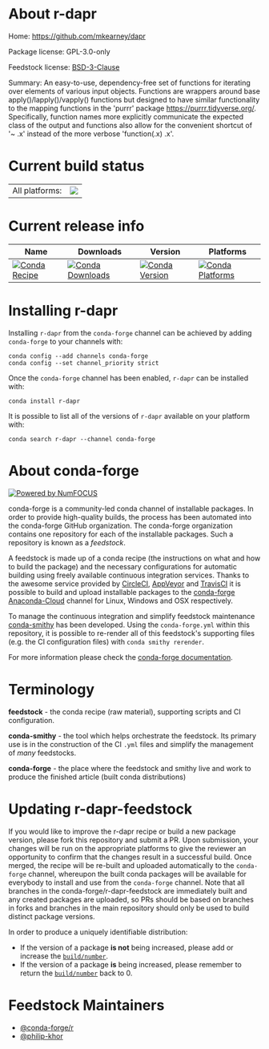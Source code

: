 About r-dapr
============

Home: https://github.com/mkearney/dapr

Package license: GPL-3.0-only

Feedstock license: [BSD-3-Clause](https://github.com/conda-forge/r-dapr-feedstock/blob/master/LICENSE.txt)

Summary: An easy-to-use, dependency-free set of functions for iterating over elements of various input objects. Functions are wrappers around base apply()/lapply()/vapply() functions but designed to have similar functionality to the mapping functions in the 'purrr' package <https://purrr.tidyverse.org/>. Specifically, function names more explicitly communicate the expected class of the output and functions also allow for the convenient shortcut of '~ .x' instead of the more verbose 'function(.x) .x'.

Current build status
====================


<table><tr><td>All platforms:</td>
    <td>
      <a href="https://dev.azure.com/conda-forge/feedstock-builds/_build/latest?definitionId=8003&branchName=master">
        <img src="https://dev.azure.com/conda-forge/feedstock-builds/_apis/build/status/r-dapr-feedstock?branchName=master">
      </a>
    </td>
  </tr>
</table>

Current release info
====================

| Name | Downloads | Version | Platforms |
| --- | --- | --- | --- |
| [![Conda Recipe](https://img.shields.io/badge/recipe-r--dapr-green.svg)](https://anaconda.org/conda-forge/r-dapr) | [![Conda Downloads](https://img.shields.io/conda/dn/conda-forge/r-dapr.svg)](https://anaconda.org/conda-forge/r-dapr) | [![Conda Version](https://img.shields.io/conda/vn/conda-forge/r-dapr.svg)](https://anaconda.org/conda-forge/r-dapr) | [![Conda Platforms](https://img.shields.io/conda/pn/conda-forge/r-dapr.svg)](https://anaconda.org/conda-forge/r-dapr) |

Installing r-dapr
=================

Installing `r-dapr` from the `conda-forge` channel can be achieved by adding `conda-forge` to your channels with:

```
conda config --add channels conda-forge
conda config --set channel_priority strict
```

Once the `conda-forge` channel has been enabled, `r-dapr` can be installed with:

```
conda install r-dapr
```

It is possible to list all of the versions of `r-dapr` available on your platform with:

```
conda search r-dapr --channel conda-forge
```


About conda-forge
=================

[![Powered by NumFOCUS](https://img.shields.io/badge/powered%20by-NumFOCUS-orange.svg?style=flat&colorA=E1523D&colorB=007D8A)](http://numfocus.org)

conda-forge is a community-led conda channel of installable packages.
In order to provide high-quality builds, the process has been automated into the
conda-forge GitHub organization. The conda-forge organization contains one repository
for each of the installable packages. Such a repository is known as a *feedstock*.

A feedstock is made up of a conda recipe (the instructions on what and how to build
the package) and the necessary configurations for automatic building using freely
available continuous integration services. Thanks to the awesome service provided by
[CircleCI](https://circleci.com/), [AppVeyor](https://www.appveyor.com/)
and [TravisCI](https://travis-ci.com/) it is possible to build and upload installable
packages to the [conda-forge](https://anaconda.org/conda-forge)
[Anaconda-Cloud](https://anaconda.org/) channel for Linux, Windows and OSX respectively.

To manage the continuous integration and simplify feedstock maintenance
[conda-smithy](https://github.com/conda-forge/conda-smithy) has been developed.
Using the ``conda-forge.yml`` within this repository, it is possible to re-render all of
this feedstock's supporting files (e.g. the CI configuration files) with ``conda smithy rerender``.

For more information please check the [conda-forge documentation](https://conda-forge.org/docs/).

Terminology
===========

**feedstock** - the conda recipe (raw material), supporting scripts and CI configuration.

**conda-smithy** - the tool which helps orchestrate the feedstock.
                   Its primary use is in the construction of the CI ``.yml`` files
                   and simplify the management of *many* feedstocks.

**conda-forge** - the place where the feedstock and smithy live and work to
                  produce the finished article (built conda distributions)


Updating r-dapr-feedstock
=========================

If you would like to improve the r-dapr recipe or build a new
package version, please fork this repository and submit a PR. Upon submission,
your changes will be run on the appropriate platforms to give the reviewer an
opportunity to confirm that the changes result in a successful build. Once
merged, the recipe will be re-built and uploaded automatically to the
`conda-forge` channel, whereupon the built conda packages will be available for
everybody to install and use from the `conda-forge` channel.
Note that all branches in the conda-forge/r-dapr-feedstock are
immediately built and any created packages are uploaded, so PRs should be based
on branches in forks and branches in the main repository should only be used to
build distinct package versions.

In order to produce a uniquely identifiable distribution:
 * If the version of a package **is not** being increased, please add or increase
   the [``build/number``](https://docs.conda.io/projects/conda-build/en/latest/resources/define-metadata.html#build-number-and-string).
 * If the version of a package **is** being increased, please remember to return
   the [``build/number``](https://docs.conda.io/projects/conda-build/en/latest/resources/define-metadata.html#build-number-and-string)
   back to 0.

Feedstock Maintainers
=====================

* [@conda-forge/r](https://github.com/conda-forge/r/)
* [@philip-khor](https://github.com/philip-khor/)

